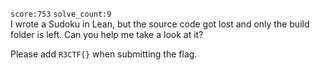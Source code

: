 `score:753` `solve_count:9`    
I wrote a Sudoku in Lean, but the source code got lost and only the build folder is left. Can you help me take a look at it?

Please add `R3CTF{}` when submitting the flag.
